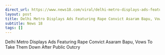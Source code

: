 ```yaml
---
direct_url: https://www.news18.com/viral/delhi-metro-displays-ads-featuring-rape-convict-asaram-bapu-vows-to-take-them-down-after-public-outcry-9217914.html
layout: post
title: Delhi Metro Displays Ads Featuring Rape Convict Asaram Bapu, Vows To Take Them Down After Public Outcry
subtitle: News 18
tags: []
---
```


Delhi Metro Displays Ads Featuring Rape Convict Asaram Bapu, Vows To Take Them Down After Public Outcry
